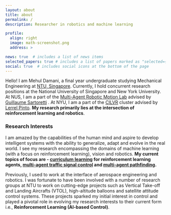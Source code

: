 ```yaml
---
layout: about
title: about
permalink: /
description: Researcher in robotics and machine learning 

profile:
  align: right
  image: math-screenshot.png
  address: >

news: true  # includes a list of news items
selected_papers: true # includes a list of papers marked as "selected={true}"
social: true  # includes social icons at the bottom of the page
---
```


Hello! I am Mehul Damani, a final year undergraduate studying Mechanical Engineering at [NTU, Singapore][ntu]. Currently, I hold concurrent research positions at the National University of Singapore and New York University. At NUS, I am a part of the [Multi-Agent Robotic Motion Lab][marmot] advised by [Guillaume Sartoretti][guillaume] . At NYU, I am a part of the [CILVR][cilvr] cluster advised by [Lerrel Pinto][lerrel]. **My research primarily lies at the intersection of reinforcement learning and robotics**. 

### Research Interests 
I am amazed by the capabilities of the human mind and aspire to develop intelligent systems with the ability to generalize, adapt and evolve in the real world. I see my research encompassing the domains of machine learning (with a focus on reinforcement learning), vision and robotics. **My current topics of focus are - [curriculum learning][curriculum] for reinforcement learning agents, [multi-agent traffic signal control][traffic] and [multi-agent pathfinding][mapf].**   

Previously, I used to work at the interface of aerospace engineering and robotics. I was fortunate to have been involved with a number of research groups at NTU to work on cutting-edge projects such as Vertical Take-off and Landing Aircrafts (VTOL), high-altitude balloons and satellite attitude control systems. These projects sparked my initial interest in control and played a pivotal role in evolving my research interests to their current form i.e., **Reinforcement Learning (AI-based Control)**. 


[marmot]: https://marmotlab.org
[guillaume]: https://marmotlab.org/bio.html
[cilvr]: https://wp.nyu.edu/cilvr/ 
[lerrel]: https://www.lerrelpinto.com 
[ntu]: https://www.ntu.edu.sg/
[curriculum]: https://lilianweng.github.io/lil-log/2020/01/29/curriculum-for-reinforcement-learning.html
[traffic]: https://marmotlab.org/projects/urban_traffic.html
[mapf]: http://mapf.info

